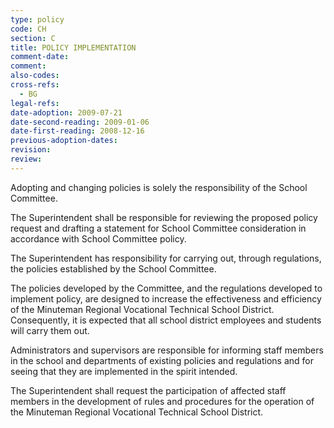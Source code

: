 ```yaml
---
type: policy
code: CH
section: C
title: POLICY IMPLEMENTATION
comment-date:
comment:
also-codes:
cross-refs:
  - BG
legal-refs:
date-adoption: 2009-07-21
date-second-reading: 2009-01-06
date-first-reading: 2008-12-16
previous-adoption-dates: 
revision: 
review: 
---
```


Adopting and changing policies is solely the responsibility of the School Committee.

The Superintendent shall be responsible for reviewing the proposed policy request and drafting a statement for School Committee consideration in accordance with School Committee policy.

The Superintendent has responsibility for carrying out, through regulations, the policies established by the School Committee.

The policies developed by the Committee, and the regulations developed to implement policy, are designed to increase the effectiveness and efficiency of the Minuteman Regional Vocational Technical School District.  Consequently, it is expected that all school district employees and students will carry them out.

Administrators and supervisors are responsible for informing staff members in the school and departments of existing policies and regulations and for seeing that they are implemented in the spirit intended.

The Superintendent shall request the participation of affected staff members in the development of rules and procedures for the operation of the Minuteman Regional Vocational Technical School District.

